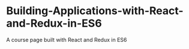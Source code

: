 # Building-Applications-with-React-and-Redux-in-ES6
A course page built with React and Redux in ES6
